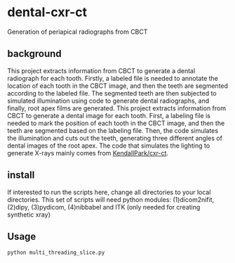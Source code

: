# dental-cxr-ct
Generation of periapical radiographs from CBCT
## background
This project extracts information from CBCT to generate a dental radiograph for each tooth. Firstly, a labeled file is needed to annotate the location of each tooth in the CBCT image, and then the teeth are segmented according to the labeled file. The segmented teeth are then subjected to simulated illumination using code to generate dental radiographs, and finally, root apex films are generated. This project extracts information from CBCT to generate a dental image for each tooth. First, a labeling file is needed to mark the position of each tooth in the CBCT image, and then the teeth are segmented based on the labeling file. Then, the code simulates the illumination and cuts out the teeth, generating three different angles of dental images of the root apex. The code that simulates the lighting to generate X-rays mainly comes from [KendallPark/cxr-ct](https://github.com/KendallPark/cxr-ct/tree/master/data).
## install
If interested to run the scripts here, change all directories to your local directories.
This set of scripts will need python modules: (1)dicom2nifit, (2)dipy, (3)pydicom, (4)nibbabel and ITK (only needed for creating synthetic xray)
## Usage
`python multi_threading_slice.py`


